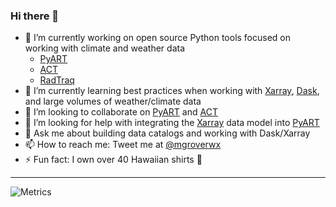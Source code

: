 ### Hi there 👋

- 🔭 I’m currently working on open source Python tools focused on working with climate and weather data
  - [PyART](https://github.com/ARM-DOE/pyart)
  - [ACT](https://github.com/ARM-DOE/ACT)
  - [RadTraq](https://github.com/ARM-Development/RadTraQ) 
- 🌱 I’m currently learning best practices when working with [Xarray](https://xarray.pydata.org/en/stable/), [Dask](https://dask.org/), and large volumes of weather/climate data
- 👯 I’m looking to collaborate on [PyART](https://github.com/ARM-DOE/pyart) and [ACT](https://github.com/ARM-DOE/ACT)
- 🤔 I’m looking for help with integrating the [Xarray](https://docs.xarray.dev/en/stable/) data model into [PyART](https://github.com/ARM-DOE/pyart)
- 💬 Ask me about building data catalogs and working with Dask/Xarray
- 📫 How to reach me: Tweet me at [@mgroverwx](https://twitter.com/mgroverwx)
- ⚡ Fun fact: I own over 40 Hawaiian shirts 🌴

---

![Metrics](https://metrics.lecoq.io/mgrover1?template=classic&config.timezone=America%2FChicago)
